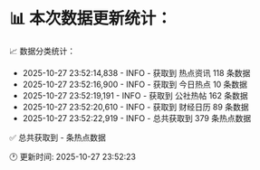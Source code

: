 📊 本次数据更新统计：
==========================

📈 数据分类统计：
- 2025-10-27 23:52:14,838 - INFO - 获取到 热点资讯 118 条数据
- 2025-10-27 23:52:16,900 - INFO - 获取到 今日热点 10 条数据
- 2025-10-27 23:52:19,191 - INFO - 获取到 公社热帖 162 条数据
- 2025-10-27 23:52:20,610 - INFO - 获取到 财经日历 89 条数据
- 2025-10-27 23:52:22,919 - INFO - 总共获取到 379 条热点数据

✅ 总共获取到 - 条热点数据

🕐 更新时间: 2025-10-27 23:52:23
